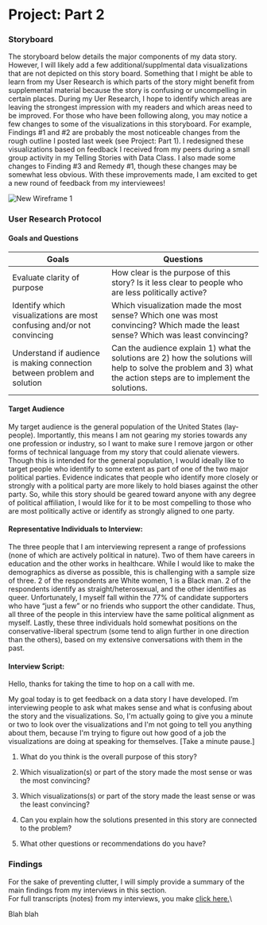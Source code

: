 # Project: Part 2

### Storyboard

The storyboard below details the major components of my data story. However, I will likely add a few additional/supplmental data visualizations that are not depicted on this story board. Something that I might be able to learn from my User Research is which parts of the story might benefit from supplemental material because the story is confusing or uncompelling in certain places. During my Uer Research, I hope to identify which areas are leaving the strongest impression with my readers and which areas need to be improved. For those who have been following along, you may notice a few changes to some of the visualizations in this storyboard. For example, Findings #1 and #2 are probably the most noticeable changes from the rough outline I posted last week (see Project: Part 1). I redesigned these visualizations based on feedback I received from my peers during a small group activity in my Telling Stories with Data Class. I also made some changes to Finding #3 and Remedy #1, though these changes may be somewhat less obvious. With these improvements made, I am excited to get a new round of feedback from my interviewees!

![New Wireframe 1](https://user-images.githubusercontent.com/70919897/95268854-247e1200-0806-11eb-8ee0-831200f6e14a.png)


### User Research Protocol
#### Goals and Questions
| Goals | Questions |
| --- | --- |
|Evaluate clarity of purpose |	How clear is the purpose of this story? Is it less clear to people who are less politically active? |
|Identify which visualizations are most confusing and/or not convincing | Which visualization made the most sense? Which one was most convincing? Which made the least sense? Which was least convincing? |
|Understand if audience is making connection between problem and solution | Can the audience explain 1) what the solutions are 2) how the solutions will help to solve the problem and 3) what the action steps are to implement the solutions. |

#### Target Audience
My target audience is the general population of the United States (lay-people). Importantly, this means I am not gearing my stories towards any one profession or industry, so I want to make sure I remove jargon or other forms of technical language from my story that could alienate viewers. Though this is intended for the general population, I would ideally like to target people who identify to some extent as part of one of the two major political parties. Evidence indicates that people who identify more closely or strongly with a political party are more likely to hold biases against the other party. So, while this story should be geared toward anyone with any degree of political affiliation, I would like for it to be most compelling to those who are most politically active or identify as strongly aligned to one party.

#### Representative Individuals to Interview:
The three people that I am interviewing represent a range of professions (none of which are actively political in nature). Two of them have careers in education and the other works in healthcare. While I would like to make the demographics as diverse as possible, this is challenging with a sample size of three. 2 of the respondents are White women, 1 is a Black man. 2 of the respondents identify as straight/heterosexual, and the other identifies as queer. Unfortunately, I myself fall within the 77% of candidate supporters who have “just a few” or no friends who support the other candidate. Thus, all three of the people in this interview have the same political alignment as myself. Lastly, these three individuals hold somewhat positions on the conservative-liberal spectrum (some tend to align further in one direction than the others), based on my extensive conversations with them in the past.

#### Interview Script:
Hello, thanks for taking the time to hop on a call with me.

My goal today is to get feedback on a data story I have developed. I’m interviewing people to ask what makes sense and what is confusing about the story and the visualizations. So, I'm actually going to give you a minute or two to look over the visualizations and I'm not going to tell you anything about them, because I'm trying to figure out how good of a job the visualizations are doing at speaking for themselves. [Take a minute pause.]

1.	What do you think is the overall purpose of this story?

2.	Which visualization(s) or part of the story made the most sense or was the most convincing?

3.	Which visualizations(s) or part of the story made the least sense or was the least convincing?

4.	Can you explain how the solutions presented in this story are connected to the problem?

5.	What other questions or recommendations do you have?


### Findings
For the sake of preventing clutter, I will simply provide a summary of the main findings from my interviews in this section.\
For full transcripts (notes) from my interviews, you make [click here.](InterviewNotes.md)\

Blah blah



